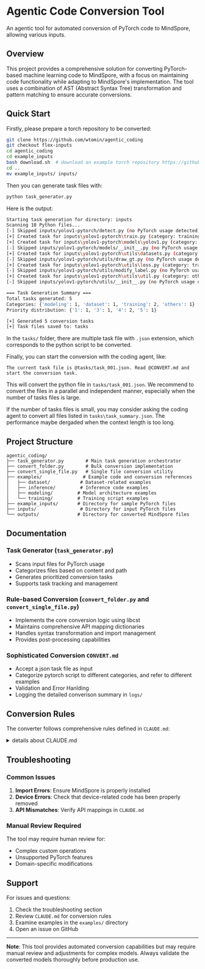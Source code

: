 # Agentic Code Conversion Tool

An agentic tool for automated conversion of PyTorch code to MindSpore, allowing various inputs.

## Overview

This project provides a comprehensive solution for converting PyTorch-based machine learning code to MindSpore, with a focus on maintaining code functionality while adapting to MindSpore's implementation. The tool uses a combination of AST (Abstract Syntax Tree) transformation and pattern matching to ensure accurate conversions.

## Quick Start

Firstly, please prepare a torch repository to be converted:
```bash
git clone https://github.com/wtomin/agentic_coding
git checkout flex-inputs
cd agentic_coding
cd example_inputs 
bash download.sh  # download an example torch repository https://github.com/ivanwhaf/yolov1-pytorch/tree/master
cd ..
mv example_inputs/ inputs/
```

Then you can generate task files with:
```bash
python task_generator.py
```
Here is the output:
```bash
Starting task generation for directory: inputs
Scanning 10 Python files...
[-] Skipped inputs/yolov1-pytorch/detect.py (no PyTorch usage detected)
[+] Created task for inputs\yolov1-pytorch\train.py (category: training)
[+] Created task for inputs\yolov1-pytorch\models\yolov1.py (category: modeling)
[-] Skipped inputs/yolov1-pytorch/models/__init__.py (no PyTorch usage detected)
[+] Created task for inputs\yolov1-pytorch\utils\datasets.py (category: dataset)
[-] Skipped inputs/yolov1-pytorch/utils/draw_gt.py (no PyTorch usage detected)
[+] Created task for inputs\yolov1-pytorch\utils\loss.py (category: training)
[-] Skipped inputs/yolov1-pytorch/utils/modify_label.py (no PyTorch usage detected)
[+] Created task for inputs\yolov1-pytorch\utils\util.py (category: others)
[-] Skipped inputs/yolov1-pytorch/utils/__init__.py (no PyTorch usage detected)

=== Task Generation Summary ===
Total tasks generated: 5
Categories: {'modeling': 1, 'dataset': 1, 'training': 2, 'others': 1}
Priority distribution: {'1': 1, '3': 1, '4': 2, '5': 1}

[+] Generated 5 conversion tasks
[+] Task files saved to: tasks
```

In the `tasks/` folder, there are multiple task file with `.json` extension, which corresponds to the python script to be converted.

Finally, you can start the conversion with the coding agent, like:
```text
The current task file is @tasks/task_001.json. Read @CONVERT.md and start the conversion task.
```
This will convert the python file in `tasks/task_001.json`. We recommend to convert the files in a parallel and independent manner, especially when the number of tasks files is large.

If the number of tasks files is small, you may consider asking the coding agent to convert all files listed in `tasks\task_summary.json`. The performance maybe dergaded when the context length is too long.


## Project Structure

```
agentic_coding/
├── task_generator.py        # Main task generation orchestrator
├── convert_folder.py        # Bulk conversion implementation
├── convert_single_file.py   # Single file conversion utility
├── examples/               # Example code and conversion references
│   ├── dataset/           # Dataset-related examples
│   ├── inference/         # Inference code examples
│   ├── modeling/         # Model architecture examples
│   └── training/         # Training script examples
├── example_inputs/       # Directory for sample PyTorch files
├── inputs/                # Directory for input PyTorch files
└── outputs/              # Directory for converted MindSpore files
```

## Documentation

### Task Generator (`task_generator.py`)
- Scans input files for PyTorch usage
- Categorizes files based on content and path
- Generates prioritized conversion tasks
- Supports task tracking and management

### Rule-based Conversion (`convert_folder.py` and `convert_single_file.py`)
- Implements the core conversion logic using libcst
- Maintains comprehensive API mapping dictionaries
- Handles syntax transformation and import management
- Provides post-processing capabilities

### Sophisticated Conversion `CONVERT.md`
- Accept a json task file as input
- Categorize pytorch script to different categories, and refer to different examples
- Validation and Error Hanlding
- Logging the detailed converison summary in `logs/`


## Conversion Rules

The converter follows comprehensive rules defined in `CLAUDE.md`:

<details>
<summary>details about CLAUDE.md</summary>

### Core Principles
- **Minimal Modification**: Preserve variable names and code structure
- **Device Removal**: Eliminate CUDA-specific device handling
- **Framework Naming**: Replace 'torch' references with 'mindspore' equivalents
- **API Mapping**: Convert PyTorch APIs to MindSpore equivalents

### Key Transformations

| PyTorch | MindSpore |
|---------|-----------|
| `torch.nn.Module.forward()` | `mindspore.nn.Cell.construct()` |
| `torch.expand()` | `mindspore.mint.broadcast_to()` |
| `torch.unflatten()` | `mindspore.ops.reshape()` |
| `torch.Tensor.detach()` | `mindspore.Tensor.clone()` |
| `torch.no_grad()` | `mindspore._no_grad()` |

### Device-Related Code
- Removes `.to(device)`, `device=None`, `.device` calls
- Eliminates CUDA device logic
- Adapts to MindSpore's device context handling

### Parameter Initialization
Converts PyTorch's in-place initializers:
```python
# PyTorch
nn.init.constant_(tensor, val)

# MindSpore
from mindspore.common.initializer import Constant, initializer
tensor.set_data(initializer(Constant(val), tensor.shape, tensor.dtype))
```

## Advanced Features

### Gradient Checkpointing
Handles gradient checkpointing differences between frameworks:
- Removes PyTorch gradient checkpointing logic
- Raises `NotImplementedError` for unsupported MindSpore features
- Preserves non-checkpointing code paths

### Tokenizer Integration
Ensures proper tokenizer output handling:
```python
# Recommended pattern
input_ids = tokenizer("text", return_tensors="np").input_ids
outputs = model(input_ids=Tensor(input_ids))
```

## Testing and Validation

### Generated Test Scripts
The tool generates test scripts that:
- Compare outputs between PyTorch and MindSpore models
- Validate numerical consistency
- Test edge cases and different input scenarios


</details>


## Troubleshooting

### Common Issues

1. **Import Errors**: Ensure MindSpore is properly installed
2. **Device Errors**: Check that device-related code has been properly removed
3. **API Mismatches**: Verify API mappings in `CLAUDE.md`

### Manual Review Required

The tool may require human review for:
- Complex custom operations
- Unsupported PyTorch features
- Domain-specific modifications


## Support

For issues and questions:
1. Check the troubleshooting section
2. Review `CLAUDE.md` for conversion rules
3. Examine examples in the `examples/` directory
4. Open an issue on GitHub

---

**Note**: This tool provides automated conversion capabilities but may require manual review and adjustments for complex models. Always validate the converted models thoroughly before production use. 